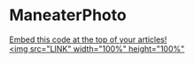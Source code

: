 # ManeaterPhoto
<u>Embed this code at the top of your articles!<u/>
<br>
<img src="LINK" width="100%" height="100%"
